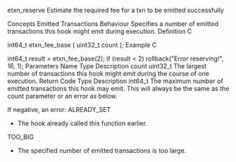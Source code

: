 etxn_reserve
Estimate the required fee for a txn to be emitted successfully

Concepts
Emitted Transactions
Behaviour
Specifies a number of emitted transactions this hook might emit during execution.
Definition
C

int64_t etxn_fee_base (
    uint32_t count
);
Example
C

int64_t result = 
    etxn_fee_base(2);
if (result < 2)
    rollback("Error reserving!", 16, 1);
Parameters
Name	Type	Description
count	uint32_t	The largest number of transactions this hook might emit during the course of one execution.
Return Code
Type	Description
int64_t	The maximum number of emitted transactions this hook may emit. This will always be the same as the count parameter or an error as below.

If negative, an error:
ALREADY_SET
- The hook already called this function earlier.

TOO_BIG
- The specified number of emitted transactions is too large.
